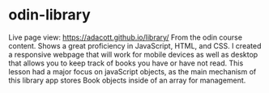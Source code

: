 # odin-library
Live page view: https://adacott.github.io/library/
From the odin course content. Shows a great proficiency in JavaScript, HTML, and CSS. I created a responsive webpage that will work for mobile devices as well as desktop that allows you to keep track of books you have or have not read.
This lesson had a major focus on javaScript objects, as the main mechanism of this library app stores Book objects inside of an array for management.
